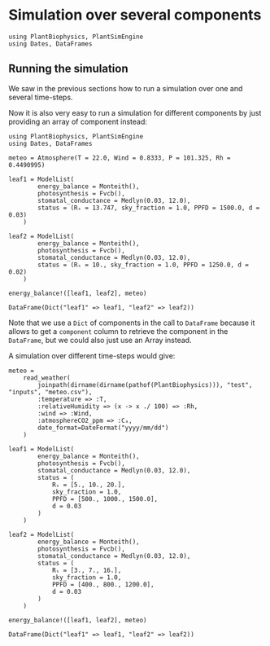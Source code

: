 # Simulation over several components

```@setup usepkg
using PlantBiophysics, PlantSimEngine
using Dates, DataFrames
```

## Running the simulation

We saw in the previous sections how to run a simulation over one and several time-steps.

Now it is also very easy to run a simulation for different components by just providing an array of component instead:

```@example usepkg
using PlantBiophysics, PlantSimEngine
using Dates, DataFrames

meteo = Atmosphere(T = 22.0, Wind = 0.8333, P = 101.325, Rh = 0.4490995)

leaf1 = ModelList(
        energy_balance = Monteith(),
        photosynthesis = Fvcb(),
        stomatal_conductance = Medlyn(0.03, 12.0),
        status = (Rₛ = 13.747, sky_fraction = 1.0, PPFD = 1500.0, d = 0.03)
    )

leaf2 = ModelList(
        energy_balance = Monteith(),
        photosynthesis = Fvcb(),
        stomatal_conductance = Medlyn(0.03, 12.0),
        status = (Rₛ = 10., sky_fraction = 1.0, PPFD = 1250.0, d = 0.02)
    )

energy_balance!([leaf1, leaf2], meteo)

DataFrame(Dict("leaf1" => leaf1, "leaf2" => leaf2))
```

Note that we use a `Dict` of components in the call to `DataFrame` because it allows to get a `component` column to retrieve the component in the `DataFrame`, but we could also just use an Array instead.

A simulation over different time-steps would give:

```@example usepkg
meteo =
    read_weather(
        joinpath(dirname(dirname(pathof(PlantBiophysics))), "test", "inputs", "meteo.csv"),
        :temperature => :T,
        :relativeHumidity => (x -> x ./ 100) => :Rh,
        :wind => :Wind,
        :atmosphereCO2_ppm => :Cₐ,
        date_format=DateFormat("yyyy/mm/dd")
    )

leaf1 = ModelList(
        energy_balance = Monteith(),
        photosynthesis = Fvcb(),
        stomatal_conductance = Medlyn(0.03, 12.0),
        status = (
            Rₛ = [5., 10., 20.],
            sky_fraction = 1.0,
            PPFD = [500., 1000., 1500.0],
            d = 0.03
        )
    )

leaf2 = ModelList(
        energy_balance = Monteith(),
        photosynthesis = Fvcb(),
        stomatal_conductance = Medlyn(0.03, 12.0),
        status = (
            Rₛ = [3., 7., 16.],
            sky_fraction = 1.0,
            PPFD = [400., 800., 1200.0],
            d = 0.03
        )
    )

energy_balance!([leaf1, leaf2], meteo)

DataFrame(Dict("leaf1" => leaf1, "leaf2" => leaf2))
```
